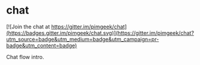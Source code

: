 chat
====

[![Join the chat at https://gitter.im/pimgeek/chat](https://badges.gitter.im/pimgeek/chat.svg)](https://gitter.im/pimgeek/chat?utm_source=badge&utm_medium=badge&utm_campaign=pr-badge&utm_content=badge)

Chat flow intro.
